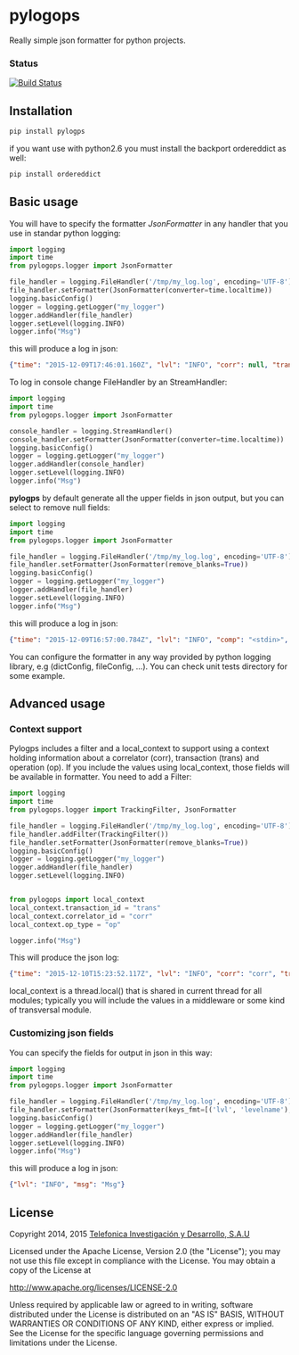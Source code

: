 # pylogops
Really simple json formatter for python projects.

### Status
[![Build Status](https://travis-ci.org/telefonicaid/pylogops.svg?branch=master)](https://travis-ci.org/telefonicaid/pylogops)

## Installation

```bash
pip install pylogps
```

if you want use with python2.6 you must install the backport ordereddict as well:

```bash
pip install ordereddict
```


## Basic usage
You will have to specify the formatter *JsonFormatter* in any handler that you use in standar python logging:

```py
import logging
import time
from pylogops.logger import JsonFormatter

file_handler = logging.FileHandler('/tmp/my_log.log', encoding='UTF-8')
file_handler.setFormatter(JsonFormatter(converter=time.localtime))
logging.basicConfig()
logger = logging.getLogger("my_logger")
logger.addHandler(file_handler)
logger.setLevel(logging.INFO)
logger.info("Msg")

```
this will produce a log in json:
```json
{"time": "2015-12-09T17:46:01.160Z", "lvl": "INFO", "corr": null, "trans": null, "op": null, "comp": "<stdin>", "msg": "Msg"}
```

To log in console change FileHandler by an StreamHandler:

```py
import logging
import time
from pylogops.logger import JsonFormatter

console_handler = logging.StreamHandler()
console_handler.setFormatter(JsonFormatter(converter=time.localtime))
logging.basicConfig()
logger = logging.getLogger("my_logger")
logger.addHandler(console_handler)
logger.setLevel(logging.INFO)
logger.info("Msg")
```

**pylogps** by default generate all the upper fields in json output, but you can select to remove null fields:

```py
import logging
import time
from pylogops.logger import JsonFormatter

file_handler = logging.FileHandler('/tmp/my_log.log', encoding='UTF-8')
file_handler.setFormatter(JsonFormatter(remove_blanks=True))
logging.basicConfig()
logger = logging.getLogger("my_logger")
logger.addHandler(file_handler)
logger.setLevel(logging.INFO)
logger.info("Msg")


```
this will produce a log in json:
```json
{"time": "2015-12-09T16:57:00.784Z", "lvl": "INFO", "comp": "<stdin>", "msg": "Msg"}
```

You can configure the formatter in any way provided by python logging library, e.g (dictConfig, fileConfig, …). You can check unit tests directory for some example.

## Advanced usage

### Context support

Pylogps includes a filter and a local_context to support using a context holding information about a correlator (corr), transaction (trans) and operation (op).
If you include the values using local_context, those fields will be available in formatter. You need to add a Filter:

```py
import logging
import time
from pylogops.logger import TrackingFilter, JsonFormatter

file_handler = logging.FileHandler('/tmp/my_log.log', encoding='UTF-8')
file_handler.addFilter(TrackingFilter())
file_handler.setFormatter(JsonFormatter(remove_blanks=True))
logging.basicConfig()
logger = logging.getLogger("my_logger")
logger.addHandler(file_handler)
logger.setLevel(logging.INFO)


from pylogops import local_context
local_context.transaction_id = "trans"
local_context.correlator_id = "corr"
local_context.op_type = "op"

logger.info("Msg")
```
This will produce the json log:
```json
{"time": "2015-12-10T15:23:52.117Z", "lvl": "INFO", "corr": "corr", "trans": "trans", "op": "op", "comp": "<stdin>", "msg": "Msg"}
```

local_context is a thread.local() that is shared in current thread for all modules; typically you will include the values in a middleware or some kind of transversal module.


### Customizing json fields

You can specify the fields for output in json in this way:
```py
import logging
import time
from pylogops.logger import JsonFormatter

file_handler = logging.FileHandler('/tmp/my_log.log', encoding='UTF-8')
file_handler.setFormatter(JsonFormatter(keys_fmt=[('lvl', 'levelname'), ('msg', 'message')]))
logging.basicConfig()
logger = logging.getLogger("my_logger")
logger.addHandler(file_handler)
logger.setLevel(logging.INFO)
logger.info("Msg")


```
this will produce a log in json:

```json
{"lvl": "INFO", "msg": "Msg"}
```


## License

Copyright 2014, 2015 [Telefonica Investigación y Desarrollo, S.A.U](http://www.tid.es)

Licensed under the Apache License, Version 2.0 (the "License"); you may not use this file except in compliance with the License. You may obtain a copy of the License at

http://www.apache.org/licenses/LICENSE-2.0

Unless required by applicable law or agreed to in writing, software distributed under the License is distributed on an "AS IS" BASIS, WITHOUT WARRANTIES OR CONDITIONS OF ANY KIND, either express or implied. See the License for the specific language governing permissions and limitations under the License.

